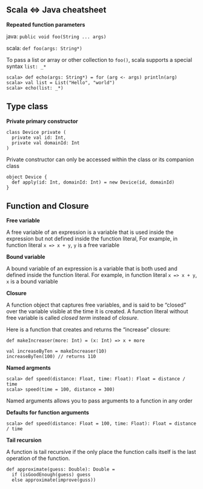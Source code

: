Scala <=> Java cheatsheet
-------------------------

**Repeated function parameters**

java: `public void foo(String ... args)`

scala: `def foo(args: String*)`

To pass a list or array or other collection to `foo()`, scala supports a special syntax `list: _*`
```
scala> def echo(args: String*) = for (arg <- args) println(arg)
scala> val list = List("Hello", "world")
scala> echo(list: _*)
```

Type class
----------

**Private primary constructor**
```
class Device private (
  private val id: Int,
  private val domainId: Int
)
```
Private constructor can only be accessed within the class or its companion class
```
object Device {
  def apply(id: Int, domainId: Int) = new Device(id, domainId)
}
```

Function and Closure
---------------------

**Free variable**

A free variable of an expression is a variable that is used inside the expression but not defined inside the function literal, 
For example, in function literal `x => x + y`, `y` is a free variable

**Bound variable**

A bound variable of an expression is a variable that is both used and defined inside the function literal. 
For example, in function literal `x => x + y`, `x` is a bound variable

**Closure**

A function object that captures free variables, and is said to be “closed” over the variable visible at the time it is created. A function literal without free variable is called *closed term* instead of *closure*. 

Here is a function that creates and returns the “increase” closure:

```
def makeIncreaser(more: Int) = (x: Int) => x + more

val increaseByTen = makeIncreaser(10)
increaseByTen(100) // returns 110
```
**Named argments**
```
scala> def speed(distance: Float, time: Float): Float = distance / time
scala> speed(time = 100, distance = 300)
```
Named arguments allows you to pass arguments to a function in any order

**Defaults for function arguments**
```
scala> def speed(distance: Float = 100, time: Float): Float = distance / time
```

**Tail recursion**

A function is tail recursive if the only place the function calls itself is the last operation of the function.
```
def approximate(guess: Double): Double = 
  if (isGoodEnough(guess) guess
  else approximate(improve(guss))
```
